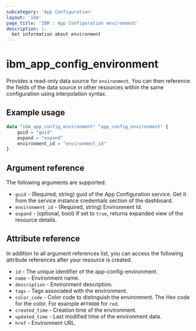 ```yaml
---
subcategory: 'App Configuration'
layout: 'ibm'
page_title: 'IBM : App Configuration environment'
description: |-
  Get information about environment
---
```


# ibm_app_config_environment

Provides a read-only data source for `environment`. You can then reference the fields of the data source in other resources within the same configuration using interpolation syntax.

## Example usage

```terraform
data "ibm_app_config_environment" "app_config_environment" {
	guid = "guid"
	expand = "expand"
	environment_id = "environment_id"
}
```

## Argument reference

The following arguments are supported:

- `guid` - (Required, string) guid of the App Configuration service. Get it from the service instance credentials section of the dashboard.
- `environment_id` - (Required, string) Environment Id.
- `expand` - (optional, bool) If set to `true`, returns expanded view of the resource details.

## Attribute reference

In addition to all argument references list, you can access the following attribute references after your resource is created.

- `id` - The unique identifier of the app-config-environment.
- `name` - Environment name.
- `description` - Environment description.
- `tags` - Tags associated with the environment.
- `color_code` - Color code to distinguish the environment. The Hex code for the color. For example `#FF0000` for `red`.
- `created_time` - Creation time of the environment.
- `updated_time` - Last modified time of the environment data.
- `href` - Environment URL.
